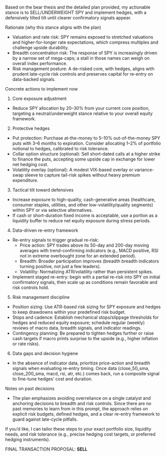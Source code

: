Based on the bear thesis and the detailed plan provided, my actionable stance is to SELL/UNDERWEIGHT SPY and implement hedges, with a defensively tilted tilt until clearer confirmatory signals appear.

Rationale (why this stance aligns with the plan)
- Valuation and rate risk: SPY remains exposed to stretched valuations and higher-for-longer rate expectations, which compress multiples and challenge upside durability.
- Breadth concentration risk: The response of SPY is increasingly driven by a narrow set of mega-caps; a stall in those names can weigh on overall index performance.
- Risk management posture: A de-risked core, with hedges, aligns with prudent late-cycle risk controls and preserves capital for re-entry on data-backed signals.

Concrete actions to implement now
1) Core exposure adjustment
- Reduce SPY allocation by 20–30% from your current core position, targeting a neutral/underweight stance relative to your overall equity framework.

2) Protective hedges
- Put protection: Purchase at-the-money to 5–10% out-of-the-money SPY puts with 3–6 months to expiration. Consider allocating 1–2% of portfolio notional to hedges, calibrated to risk tolerance.
- Collar option structure (optional): Sell short-dated calls at a higher strike to finance the puts, accepting some upside cap in exchange for lower net hedging cost.
- Volatility overlay (optional): A modest VIX-based overlay or variance-swap sleeve to capture tail-risk spikes without heavy premium expenditure.

3) Tactical tilt toward defensives
- Increase exposure to high-quality, cash-generative areas (healthcare, consumer staples, utilities, and other low-volatility/quality segments) within SPY or via selective alternatives.
- If cash or short-duration fixed income is acceptable, use a portion as a liquidity buffer to reduce net equity exposure during stress periods.

4) Data-driven re-entry framework
- Re-entry signals to trigger gradual re-risk:
  - Price action: SPY trades above its 50-day and 200-day moving averages with trend-confirming indicators (e.g., MACD positive, RSI not in extreme overbought zone for an extended period).
  - Breadth: Broader participation improves (breadth breadth indicators turning positive, not just a few leaders).
  - Volatility: Normalizing ATR/volatility rather than persistent spikes.
- Implement staged re-entry: begin with a partial re-risk into SPY on initial confirmatory signals, then scale up as conditions remain favorable and risk controls hold.

5) Risk management discipline
- Position sizing: Use ATR-based risk sizing for SPY exposure and hedges to keep drawdowns within your predefined risk budget.
- Stops and cadence: Establish mechanical stops/slippage thresholds for hedges and reduced equity exposure; schedule regular (weekly) reviews of macro data, breadth signals, and indicator readings.
- Contingency planning: Be prepared to tighten hedges further or raise cash targets if macro prints surprise to the upside (e.g., higher inflation or rate risks).

6) Data gaps and decision hygiene
- In the absence of indicator data, prioritize price-action and breadth signals when evaluating re-entry timing. Once data (close_50_sma, close_200_sma, macd, rsi, atr, etc.) comes back, run a composite signal to fine-tune hedges’ cost and duration.

Notes on past decisions
- The plan emphasizes avoiding overreliance on a single catalyst and anchoring decisions to breadth and risk controls. Since there are no past memories to learn from in this prompt, the approach relies on explicit risk budgets, defined hedges, and a clear re-entry framework to guard against late-cycle pitfalls.

If you’d like, I can tailor these steps to your exact portfolio size, liquidity needs, and risk tolerance (e.g., precise hedging cost targets, or preferred hedging instruments).

FINAL TRANSACTION PROPOSAL: **SELL**